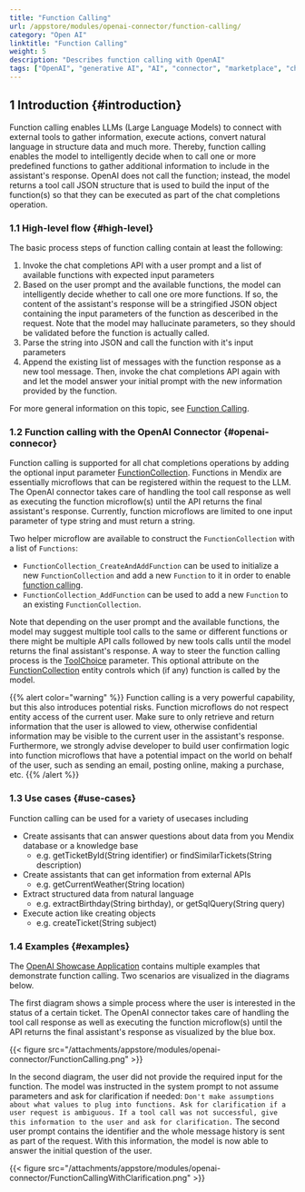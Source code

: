 ```yaml
---
title: "Function Calling"
url: /appstore/modules/openai-connector/function-calling/
category: "Open AI"
linktitle: "Function Calling"
weight: 5
description: "Describes function calling with OpenAI"
tags: ["OpenAI", "generative AI", "AI", "connector", "marketplace", "chatgpt", "genAI", "Azure OpenAI", "function calling", "tools", "ReAct", "chat completions", "text generation"]
---
```


## 1 Introduction {#introduction}

Function calling enables LLMs (Large Language Models) to connect with external tools to gather information, execute actions, convert natural language in structure data and much more. Thereby, function calling enables the model to intelligently decide when to call one or more predefined functions to gather additional information to include in the assistant's response. OpenAI does not call the function; instead, the model returns a tool call JSON structure that is used to build the input of the function(s) so that they can be executed as part of the chat completions operation.

### 1.1 High-level flow {#high-level}

The basic process steps of function calling contain at least the following:
1. Invoke the chat completions API with a user prompt and a list of available functions with expected input parameters
2. Based on the user prompt and the available functions, the model can intelligently decide whether to call one ore more functions. If so, the content of the assistant's response will be a stringified JSON object containing the input parameters of the function as desceribed in the request. Note that the model may hallucinate parameters, so they should be validated before the function is actually called.
3. Parse the string into JSON and call the function with it's input parameters
4. Append the existing list of messages with the function response as a new tool message. Then, invoke the chat completions API again with and let the model answer your initial prompt with the new information provided by the function.

For more general information on this topic, see [Function Calling](https://platform.openai.com/docs/guides/function-calling).

### 1.2 Function calling with the OpenAI Connector {#openai-connecor}

Function calling is supported for all chat completions operations by adding the optional input parameter [FunctionCollection](#functioncollection). Functions in Mendix are essentially microflows that can be registered within the request to the LLM​. The OpenAI connector takes care of handling the tool call response as well as executing the function microflow(s) until the API returns the final assistant's response. Currently, function microflows are limited to one input parameter of type string and must return a string.

Two helper microflow are available to construct the `FunctionCollection` with a list of `Functions`:

* `FunctionCollection_CreateAndAddFunction` can be used to initialize a new `FunctionCollection` and add a new `Function` to it in order to enable [function calling](#chatcompletions-functioncalling).
* `FunctionCollection_AddFunction` can be used to add a new `Function` to an existing `FunctionCollection`.

Note that depending on the user prompt and the available functions, the model may suggest multiple tool calls to the same or different functions or there might be multiple API calls followed by new tools calls until the model returns the final assistant's response.
A way to steer the function calling process is the [ToolChoice](/appstore/modules/openai-connector/_index/#enum-toolchoice) parameter. This optional attribute on the [FunctionCollection](/appstore/modules/openai-connector/_index/#functioncollection) entity controls which (if any) function is called by the model.

{{% alert color="warning" %}}
Function calling is a very powerful capability, but this also introduces potential risks. Function microflows do not respect entity access of the current user. Make sure to only retrieve and return information that the user is allowed to view, otherwise confidential information may be visible to the current user in the assistant's response. Furthermore, we strongly advise developer to build user confirmation logic into function microflows that have a potential impact on the world on behalf of the user, such as sending an email, posting online, making a purchase, etc.
{{% /alert %}}

### 1.3 Use cases {#use-cases}

Function calling can be used for a variety of usecases including

* Create assisants that can answer questions about data from you Mendix database or a knowledge base
    * e.g. getTicketById(String identifier) or findSimilarTickets(String description)
* Create assistants that can get information from external APIs
    * e.g. getCurrentWeather(String location)
* Extract structured data from natural language
    * e.g. extractBirthday(String birthday), or getSqlQuery(String query)
* Execute action like creating objects
    * e.g. createTicket(String subject)

### 1.4 Examples {#examples}

The [OpenAI Showcase Application](https://marketplace.mendix.com/link/component/220475) contains multiple examples that demonstrate function calling. Two scenarios are visualized in the diagrams below.

The first diagram shows a simple process where the user is interested in the status of a certain ticket. The OpenAI connector takes care of handling the tool call response as well as executing the function microflow(s) until the API returns the final assistant's response as visualized by the blue box.

{{< figure src="/attachments/appstore/modules/openai-connector/FunctionCalling.png" >}}

In the second diagram, the user did not provide the required input for the function. The model was instructed in the system prompt to not assume parameters and ask for clarification if needed: `Don't make assumptions about what values to plug into functions. Ask for clarification if a user request is ambiguous. If a tool call was not successful, give this information to the user and ask for clarification.`
The second user prompt contains the identifier and the whole message history is sent as part of the request. With this information, the model is now able to answer the initial question of the user.

{{< figure src="/attachments/appstore/modules/openai-connector/FunctionCallingWithClarification.png" >}}